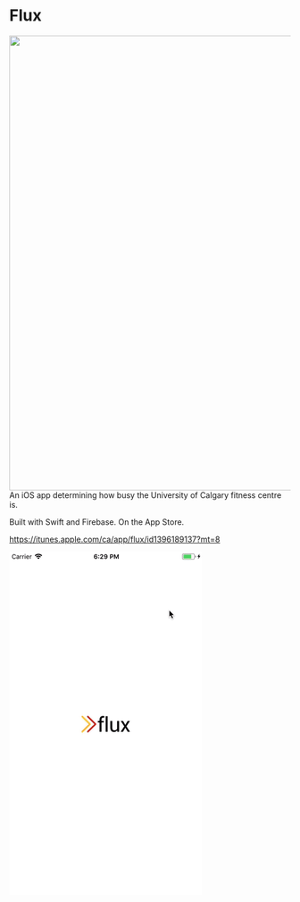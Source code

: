 # Flux

<img align="left" width="1284" height="814" src="https://github.com/victorchu8/flux/blob/master/Flux_Project.png">


An iOS app determining how busy the University of Calgary fitness centre is.

Built with Swift and Firebase. On the App Store.

https://itunes.apple.com/ca/app/flux/id1396189137?mt=8


![](FluxGif.gif)
